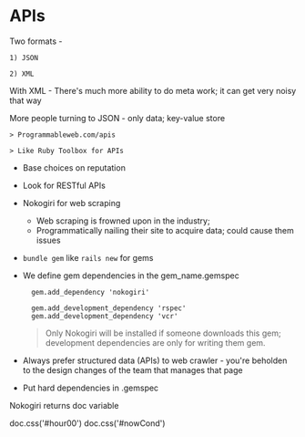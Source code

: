 # APIs

Two formats - 

	1) JSON
	
	2) XML
	
With XML  - There's much more ability to do meta work; it can get very noisy that way

More people turning to JSON - only data; key-value store

	> Programmableweb.com/apis
	
	> Like Ruby Toolbox for APIs
	
* Base choices on reputation

* Look for RESTful APIs

* Nokogiri for web scraping
	* Web scraping is frowned upon in the industry;
	* Programmatically nailing their site to acquire data; could cause them issues
* `bundle gem` like `rails new` for gems
* We define gem dependencies in the gem_name.gemspec
		
		gem.add_dependency 'nokogiri'
		
		gem.add_development_dependency 'rspec'
		gem.add_development_dependency 'vcr'
		
	> Only Nokogiri will be installed if someone downloads this gem; development dependencies are only for writing them gem.
	
* Always prefer structured data (APIs) to web crawler - you're beholden to the design changes of the team that manages that page
 	 
* Put hard dependencies in .gemspec

Nokogiri returns doc variable

doc.css('#hour00')
doc.css('#nowCond')